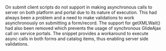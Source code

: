 On submit client scripts do not support in making asynchronous calls to server on both platform and portal due to its nature of execution. This had always been a problem and a need to make validations to work asynchronously on submitting a form/record. The support for getXMLWait() had also been removed which prevents the usage of synchronous GlideAjax call on service portals. The snippet provides a workaround to execute async calls in both forms and catalog items, thus enabling server side validations.
